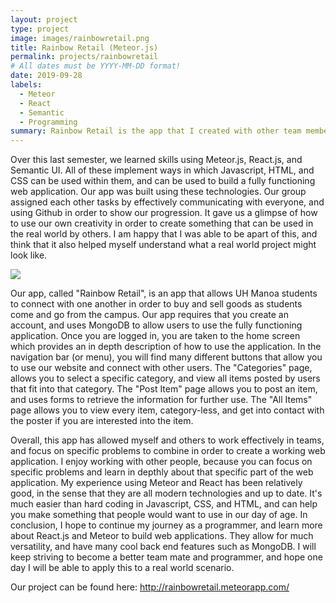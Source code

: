 ```yaml
---
layout: project
type: project
image: images/rainbowretail.png
title: Rainbow Retail (Meteor.js)
permalink: projects/rainbowretail
# All dates must be YYYY-MM-DD format!
date: 2019-09-28
labels:
  - Meteor
  - React
  - Semantic
  - Programming
summary: Rainbow Retail is the app that I created with other team members for our final ICS 314 Project.
---
```


Over this last semester, we learned skills using Meteor.js, React.js, and Semantic UI. All of these implement ways in which Javascript, HTML, and CSS can be used within them, and can be used to build a fully functioning web application. Our app was built using these technologies. Our group assigned each other tasks by effectively communicating with everyone, and using Github in order to show our progression. It gave us a glimpse of how to use our own creativity in order to create something that can be used in the real world by others. I am happy that I was able to be apart of this, and think that it also helped myself understand what a real world project might look like.

<img class="ui large image" src="/images/rainbowretail.png">

Our app, called "Rainbow Retail", is an app that allows UH Manoa students to connect with one another in order to buy and sell goods as students come and go from the campus. Our app requires that you create an account, and uses MongoDB to allow users to use the fully functioning application. Once you are logged in, you are taken to the home screen which provides an in depth description of how to use the application. In the navigation bar (or menu), you will find many different buttons that allow you to use our website and connect with other users. The "Categories" page, allows you to select a specific category, and view all items posted by users that fit into that category. The "Post Item" page allows you to post an item, and uses forms to retrieve the information for further use. The "All Items" page allows you to view every item, category-less, and get into contact with the poster if you are interested into the item. 

Overall, this app has allowed myself and others to work effectively in teams, and focus on specific problems to combine in order to create a working web application. I enjoy working with other people, because you can focus on specific problems and learn in depthly about that specific part of the web application. My experience using Meteor and React has been relatively good, in the sense that they are all modern technologies and up to date. It's much easier than hard coding in Javascript, CSS, and HTML, and can help you make something that people would want to use in our day of age. In conclusion, I hope to continue my journey as a programmer, and learn more about React.js and Meteor to build web applications. They allow for much versatility, and have many cool back end features such as MongoDB. I will keep striving to become a better team mate and programmer, and hope one day I will be able to apply this to a real world scenario. 

Our project can be found here: http://rainbowretail.meteorapp.com/

